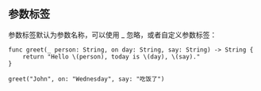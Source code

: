 ## 参数标签

参数标签默认为参数名称，可以使用 _ 忽略，或者自定义参数标签：

```
func greet(_ person: String, on day: String, say: String) -> String {
    return "Hello \(person), today is \(day), \(say)."
}

greet("John", on: "Wednesday", say: "吃饭了")
```
